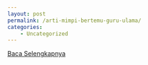 ```yaml
---
layout: post
permalink: /arti-mimpi-bertemu-guru-ulama/
categories:
    - Uncategorized
---
```


[Baca Selengkapnya](/01)